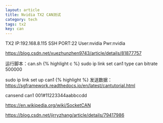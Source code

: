 ```yaml
---
layout: article
title: Nvidia TX2 CAN测试
category: tech
tags: tx2
key: can
---
```

TX2 IP:192.168.8.115 SSH PORT:22
User:nvidia
Pwr:nvidia

https://blog.csdn.net/xuezhunzhen9743/article/details/81877757

运行脚本：can.sh
{% highlight c %}
sudo ip link set can1 type can bitrate 500000

sudo ip link set up can1
{% highlight %}
发送数据：https://sgframework.readthedocs.io/en/latest/cantutorial.html

cansend can1 001#11223344aabbccdd


https://en.wikipedia.org/wiki/SocketCAN


https://blog.csdn.net/jirryzhang/article/details/79417986